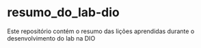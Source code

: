 # resumo_do_lab-dio
Este repositório contém o resumo das lições aprendidas durante o desenvolvimento do lab na DIO
